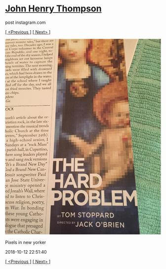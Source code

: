 # [John Henry Thompson](../README.md)
post instagram.com

[[ <Previous ]](2018-10-13-3.md) [[ Next> ]](2018-10-12-2.md)

[![](../media/2018-10-12/Pixels-in-new-yorker.jpg)](../README.md)

Pixels in new yorker

2018-10-12 22:51:40

[[ <Previous ]](2018-10-13-3.md) [[ Next> ]](2018-10-12-2.md)